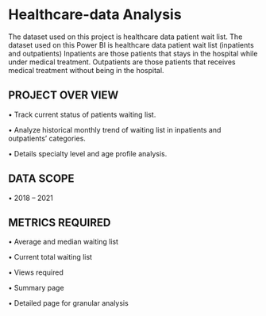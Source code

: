 # Healthcare-data Analysis

The dataset used on this project is healthcare data patient wait list.
The dataset used on this Power BI is healthcare data patient wait list (inpatients and outpatients)
Inpatients are those patients that stays in the hospital while under medical treatment.
Outpatients are those patients that receives medical treatment without being in the hospital.

## PROJECT OVER VIEW

•	Track current status of patients waiting list.

•	Analyze historical monthly trend of waiting list in inpatients and outpatients’ categories.

•	Details specialty level and age profile analysis.

## DATA SCOPE

•	2018 – 2021

## METRICS REQUIRED

•	Average and median waiting list

•	Current total waiting list

•	Views required

•	Summary page

•	Detailed page for granular analysis

